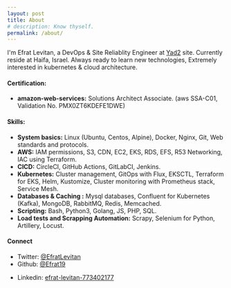 ```yaml
---
layout: post
title: About
# description: Know thyself.
permalink: /about/
---
```


I'm Efrat Levitan, a DevOps & Site Reliablity Engineer at [Yad2](https://www.yad2.co.il) site.
Currently reside at Haifa, Israel. 
Always ready to learn new technologies, Extremely interested in kubernetes & cloud architecture.

#### Certification:
- **amazon-web-services:** Solutions Architect Associate.
(aws SSA-C01, Validation No. PMX0ZT6KDEFE1DWE)

#### Skills:
- **System basics:** Linux (Ubuntu, Centos, Alpine), Docker, Nginx, Git, Web standards and protocols.
- **AWS:** IAM permissions, S3, CDN, EC2, EKS, RDS, EFS, R53 Networking, IAC using Terraform.
- **CICD:** CircleCI, GitHub Actions, GitLabCI, Jenkins.
- **Kubernetes:** Cluster management, GitOps with Flux, EKSCTL, Terraform for EKS, Helm, Kustomize, Cluster monitoring with Prometheus stack, Service Mesh.
- **Databases & Caching :** Mysql databases, Confluent for Kubernetes (Kafka), MongoDB, RabbitMQ, Redis, Memcached.
- **Scripting:** Bash, Python3, Golang, JS, PHP, SQL.
- **Load tests and Scrapping Automation:** Scrapy, Selenium for Python, Artillery, Locust.
#### Connect

<!-- * Facebook: [yumauchiumi](https://www.facebook.com/yumauchiumi) -->
* Twitter: [@EfratLevitan](https://twitter.com/EfratLevitan)
* Github: [@Efrat19](https://github.com/Efrat19)
<!-- * Kaggle: [@yumaloop](https://www.kaggle.com/yumaloop) -->
<!-- * Hatena Blog: [yul.hatenablog.com](https://yul.hatenablog.com/archive) -->
* Linkedin: [efrat-levitan-773402177](https://www.linkedin.com/in/efrat-levitan-773402177/)
<!-- * Wantedly: [users/18935801](https://www.wantedly.com/users/18935801) -->
